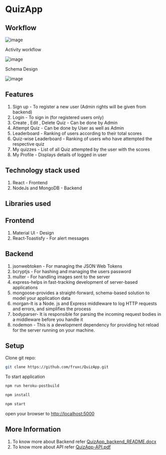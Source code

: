 # QuizApp

## **Workflow**

![image](https://user-images.githubusercontent.com/43498814/132635233-de068093-f4d4-4de7-bf21-430f6c37efef.png)

Activity workflow

![image](https://user-images.githubusercontent.com/43498814/132635520-0a3fee8e-7aaf-4c2f-bcf2-789fa93184e1.png)

Schema Design

![image](https://user-images.githubusercontent.com/43498814/132639744-ea00d808-6f6d-4fcc-9327-c21930fa70f5.png)

## **Features**

1. Sign up - To register a new user (Admin rights will be given from backend)
2. Login - To sign in (for registered users only)
3. Create , Edit , Delete Quiz - Can be done by Admin
4. Attempt Quiz - Can be done by User as well as Admin
5. Leaderboard - Ranking of users according to their total scores
6. Quiz-wise Leaderboard - Ranking of users who have attempted the respective quiz
7. My quizzes - List of all Quiz attempted by the user with the scores
8. My Profile - Displays details of logged in user

## **Technology stack used**

1. React - Frontend
2. NodeJs and MongoDB - Backend

## **Libraries used**

## **Frontend**

1. Material UI - Design
2. React-Toastisfy - For alert messages

## **Backend**

1. jsonwebtoken - For managing the JSON Web Tokens
2. bcryptjs - For hashing and managing the users password
3. multer - For handling images sent to the server
4. express-helps in fast-tracking development of server-based applications
5. mongoose-provides a straight-forward, schema-based solution to model your
   application data
6. morgan-It is a Node. js and Express middleware to log HTTP requests and errors,
   and simplifies the process
7. bodyparser- It is responsible for parsing the incoming request bodies in a
   middleware before you handle it
8. nodemon - This is a development dependency for providing hot reload for
   the server running on your machine.

## Setup

Clone git repo:

```bash
git clone https://github.com/fruxc/QuizApp.git
```

To start application

```bash
npm run heroku-postbuild
```

```bash
npm install
```

```bash
npm start
```
open your browser to <http://localhost:5000>

## More Information
1. To know more about Backend refer [QuizApp_backend_README.docx](https://github.com/Mitali-Ranawat/QuizApp/files/7136238/QuizApp_backend_README.docx)
2. To know more about API refer [QuizApp-API.pdf](https://github.com/Mitali-Ranawat/QuizApp/files/7136067/QuizApp-API.pdf)




